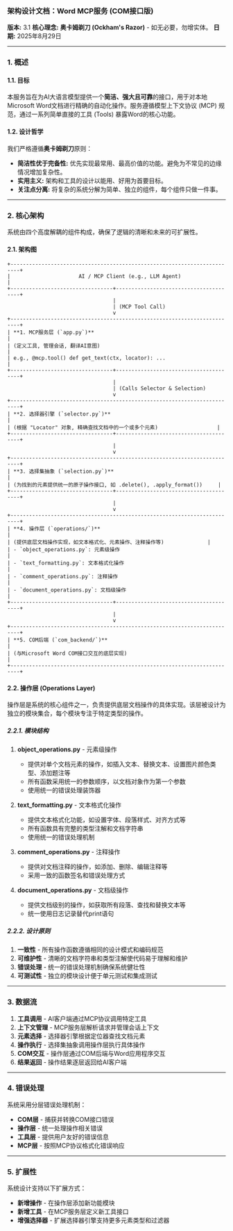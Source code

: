 ### **架构设计文档：Word MCP服务 (COM接口版)**

**版本:** 3.1
**核心理念:** **奥卡姆剃刀 (Ockham's Razor)** - 如无必要，勿增实体。
**日期:** 2025年8月29日

---

### **1. 概述**

#### **1.1. 目标**
本服务旨在为AI大语言模型提供一个**简洁、强大且可靠**的接口，用于对本地Microsoft Word文档进行精确的自动化操作。服务遵循模型上下文协议 (MCP) 规范，通过一系列简单直接的工具 (Tools) 暴露Word的核心功能。

#### **1.2. 设计哲学**
我们严格遵循**奥卡姆剃刀**原则：
*   **简洁性优于完备性:** 优先实现最常用、最高价值的功能。避免为不常见的边缘情况增加复杂性。
*   **实用主义:** 架构和工具的设计以能用、好用为首要目标。
*   **关注点分离:** 将复杂的系统分解为简单、独立的组件，每个组件只做一件事。

---

### **2. 核心架构**

系统由四个高度解耦的组件构成，确保了逻辑的清晰和未来的可扩展性。

#### **2.1. 架构图**

```
+-------------------------------------------------------------------------+
|                      AI / MCP Client (e.g., LLM Agent)                  |
+---------------------------------+---------------------------------------+
                                  |
                                  | (MCP Tool Call)
                                  v
+-------------------------------------------------------------------------+
| **1. MCP服务层 (`app.py`)**                                             |
| (定义工具, 管理会话, 翻译AI意图)                                        |
| e.g., @mcp.tool() def get_text(ctx, locator): ...                       |
+---------------------------------+---------------------------------------+
                                  |
                                  | (Calls Selector & Selection)
                                  v
+-------------------------------------------------------------------------+
| **2. 选择器引擎 (`selector.py`)**                                       |
| (根据 "Locator" 对象, 精确查找文档中的一个或多个元素)                   |
+---------------------------------+---------------------------------------+
                                  |
                                  v
+-------------------------------------------------------------------------+
| **3. 选择集抽象 (`selection.py`)**                                      |
| (为找到的元素提供统一的原子操作接口, 如 .delete(), .apply_format())     |
+---------------------------------+---------------------------------------+
                                  |
                                  v
+-------------------------------------------------------------------------+
| **4. 操作层 (`operations/`)**                                           |
| (提供底层文档操作实现，如文本格式化、元素操作、注释操作等)              |
| - `object_operations.py`: 元素级操作                                   |
| - `text_formatting.py`: 文本格式化操作                                  |
| - `comment_operations.py`: 注释操作                                     |
| - `document_operations.py`: 文档级操作                                  |
+---------------------------------+---------------------------------------+
                                  |
                                  v
+-------------------------------------------------------------------------+
| **5. COM后端 (`com_backend/`)**                                         |
| (与Microsoft Word COM接口交互的底层实现)                                |
+-------------------------------------------------------------------------+
```

#### **2.2. 操作层 (Operations Layer)**

操作层是系统的核心组件之一，负责提供底层文档操作的具体实现。该层被设计为独立的模块集合，每个模块专注于特定类型的操作。

##### **2.2.1. 模块结构**

1. **object_operations.py** - 元素级操作
   - 提供对单个文档元素的操作，如插入文本、替换文本、设置图片颜色类型、添加题注等
   - 所有函数采用统一的参数顺序，以文档对象作为第一个参数
   - 使用统一的错误处理装饰器

2. **text_formatting.py** - 文本格式化操作
   - 提供文本格式化功能，如设置字体、段落样式、对齐方式等
   - 所有函数具有完整的类型注解和文档字符串
   - 使用统一的错误处理机制

3. **comment_operations.py** - 注释操作
   - 提供对文档注释的操作，如添加、删除、编辑注释等
   - 采用一致的函数签名和错误处理方式

4. **document_operations.py** - 文档级操作
   - 提供文档级别的操作，如获取所有段落、查找和替换文本等
   - 统一使用日志记录替代print语句

##### **2.2.2. 设计原则**

1. **一致性** - 所有操作函数遵循相同的设计模式和编码规范
2. **可维护性** - 清晰的文档字符串和类型注解使代码易于理解和维护
3. **错误处理** - 统一的错误处理机制确保系统健壮性
4. **可测试性** - 独立的模块设计便于单元测试和集成测试

---

### **3. 数据流**

1. **工具调用** - AI客户端通过MCP协议调用特定工具
2. **上下文管理** - MCP服务层解析请求并管理会话上下文
3. **元素选择** - 选择器引擎根据定位器查找文档元素
4. **操作执行** - 选择集抽象调用操作层执行具体操作
5. **COM交互** - 操作层通过COM后端与Word应用程序交互
6. **结果返回** - 操作结果逐层返回给AI客户端

---

### **4. 错误处理**

系统采用分层错误处理机制：
- **COM层** - 捕获并转换COM接口错误
- **操作层** - 统一处理操作相关错误
- **工具层** - 提供用户友好的错误信息
- **MCP层** - 按照MCP协议格式化错误响应

---

### **5. 扩展性**

系统设计支持以下扩展方式：
- **新增操作** - 在操作层添加新功能模块
- **新增工具** - 在MCP服务层定义新工具接口
- **增强选择器** - 扩展选择器引擎支持更多元素类型和过滤器